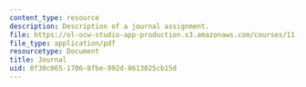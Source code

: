 ```yaml
---
content_type: resource
description: Description of a journal assignment.
file: https://ol-ocw-studio-app-production.s3.amazonaws.com/courses/11-310j-media-technology-and-city-design-and-development-fall-2002/0f30c06517068fbe992d8613025cb15d_journal.pdf
file_type: application/pdf
resourcetype: Document
title: Journal
uid: 0f30c065-1706-8fbe-992d-8613025cb15d
---
```

